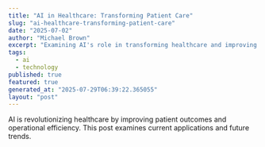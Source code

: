 ```yaml
---
title: "AI in Healthcare: Transforming Patient Care"
slug: "ai-healthcare-transforming-patient-care"
date: "2025-07-02"
author: "Michael Brown"
excerpt: "Examining AI's role in transforming healthcare and improving patient outcomes."
tags:
  - ai
  - technology
published: true
featured: true
generated_at: "2025-07-29T06:39:22.365055"
layout: "post"
---
```


AI is revolutionizing healthcare by improving patient outcomes and operational efficiency. This post examines current applications and future trends.